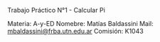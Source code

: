 Trabajo Práctico N°1 - Calcular Pi

Materia: A-y-ED
Nomebre: Matías Baldassini
Mail: mbaldassini@frba.utn.edu.ar
Comisión: K1043
